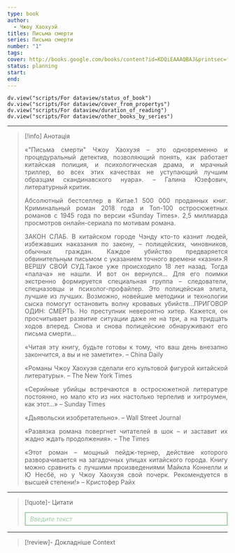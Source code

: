 ```yaml
---
type: book
author:
  - Чжоу Хаохуэй
titles: Письма смерти
series: Письма смерти
number: "1"
tags:
cover: http://books.google.com/books/content?id=KDQiEAAAQBAJ&printsec=frontcover&img=1&zoom=1&edge=curl&source=gbs_api
status: planning
start:
end:
---
```

```dataviewjs
dv.view("scripts/For dataview/status_of_book")
dv.view("scripts/For dataview/cover_from_propertys")
dv.view("scripts/For dataview/duration_of_reading")
dv.view("scripts/For dataview/other_books_by_series")
```
---

>[!info] Анотація
> <p align="justify">«"Письма смерти" Чжоу Хаохуэя – это одновременно и процедуральный детектив, позволяющий понять, как работает китайская полиция, и психологическая драма, и мрачный триллер, во всех этих качествах не уступающий лучшим образцам скандинавского нуара». – Галина Юзефович, литературный критик.</p>
> <p align="justify">Абсолютный бестселлер в Китае.1 500 000 проданных книг. Криминальный роман 2018 года и Топ-100 остросюжетных романов с 1945 года по версии «Sunday Times». 2,5 миллиарда просмотров онлайн-сериала по мотивам романа.</p>
> <p align="justify">ЗАКОН СЛАБ. В китайском городе Чэнду кто-то казнит людей, избежавших наказания по закону, – полицейских, чиновников, обычных граждан. Каждое убийство предваряется обвинительным письмом с указанием точного времени «казни».Я ВЕРШУ СВОЙ СУД.Такое уже происходило 18 лет назад. Тогда «палача» не нашли. И вот он вернулся... Для его поимки экстренно формируется специальная группа – следователи, спецназовцы и психолог-профайлер. Это полицейская элита, лучшие из лучших. Возможно, новейшие методики и технологии сыска помогут остановить волну кровавых убийств...ПРИГОВОР ОДИН: СМЕРТЬ. Но преступник невероятно хитер. Кажется, он просчитывает развитие ситуации даже не на три, а на тридцать ходов вперед. Снова и снова полицейские обнаруживают его письма смерти...</p>
> <p align="justify">«Читая эту книгу, будьте готовы к тому, что ваш день внезапно закончится, а вы и не заметите». – China Daily</p>
> <p align="justify">«Романы Чжоу Хаохуэя сделали его культовой фигурой китайской литературы». – The New York Times</p>
> <p align="justify">«Серийные убийцы встречаются в остросюжетной литературе постоянно, но мало кто из них настолько терпелив и хитроумен, как этот...» – Sunday Times</p>
> <p align="justify">«Дьявольски изобретательно». – Wall Street Journal</p>
> <p align="justify">«Развязка романа повергнет читателей в шок – и заставит их жадно ждать продолжения». – The Times</p>
> <p align="justify">«Этот роман – мощный пейдж-тернер, действие которого разворачивается на загадочных улицах китайского города. Книгу можно сравнить с лучшими произведениями Майкла Коннелли и Ю Несбё, но у Чжоу Хаохуэя свой почерк. Рекомендуется в высшей степени!» – Кристофер Райх</p>

---

>[!quote]- Цитати
><div align="justify" style="border: 2px solid #A0CAA6; padding: 5px 10px 5px 10px; font-style: italic; color: #A0CAA6 ">Введите текст</div>

---
>[!review]- Докладніше
>Context